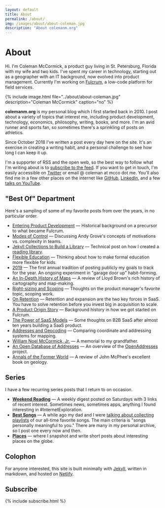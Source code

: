 ```yaml
---
layout: default
title: About
permalink: /about/
img: /images/about/about-coleman.jpg
description: "About colemanm.org"
---
```


# About

Hi. I'm Coleman McCormick, a product guy living in St. Petersburg, Florida with my wife and two kids. I've spent my career in technology, starting out as a geographer with an IT background, now evolved into product management. Currently I'm working on [Fulcrum](https://www.fulcrumapp.com "Fulcrum"), a low-code platform for field services.

{% include image.html file="../about/about-coleman.jpg" description="Coleman McCormick" caption="no" %}

**colemanm.org** is my personal blog which I first started back in 2010. I post about a variety of topics that interest me, including product development, technology, economics, philosophy, writing, books, and more. I'm an avid runner and sports fan, so sometimes there's a sprinkling of posts on athletics.

Since October 2018 I've written a post every day here on the site. It's an exercise in creating a writing habit, and a personal challenge to see how long I can keep it up.

I'm a supporter of RSS and the open web, so the best way to follow what I'm writing about is to [subscribe to the feed](/atom.xml "colemanm.org RSS"). If you want to get in touch, I'm easily accessible on [Twitter](https://twitter.com/colemanm "@colemanm on Twitter") or email @ coleman at mcco dot me. You'll also find me in a few other places on the internet like [GitHub](https://github.com/colemanm "Coleman on GitHub"), [LinkedIn](https://www.linkedin.com/colemanm "Coleman on LinkedIn"), and a few [talks on YouTube](https://www.youtube.com/playlist?list=PLLwa5sH_6pCdgk4DPDfVfS1AiR7babPNQ "Coleman's Talks").

## "Best Of" Department

Here's a sampling of some of my favorite posts from over the years, in no particular order.

* [Entering Product Development](/post/entering-product-development-geodexy/ "Entering Product Development") — Historical background on a precursor to what became Fulcrum.
* [Modes of Control](/post/modes-of-control/ "Modes of Control") — Discussing Andy Grove's concepts of motivations vs. complexity in teams.
* [Jekyll Collections to Build a Library](/post/using-jekyll-collections-to-build-a-library/ "Jekyll Collections to Build a Library") — Technical post on how I created a [reading library](/books/ "Library").
* [Flexible Education](/post/flexible-education/ "Flexible Education") — Thinking about how to make formal education more flexible for kids.
* [2019](/post/2019/ "2019") — The first annual tradition of posting publicly my goals to track for the year. An ongoing experiment in "garage door up" habit-forming.
* [An In-Depth History of Maps](/post/an-in-depth-history-of-maps/ "An In-Depth History of Maps") — A review of Lloyd Brown's rich history of cartography and map-making.
* [Right-sizing and Scoping](/post/rightsizing-and-scoping/ "Right-sizing and Scoping") — Thoughts on the product manager's favorite topic, scoping work.
* [On Retention](/post/on-retention/ "On Retention") — Retention and expansion are the two key forces in SaaS. You have to solve retention before you invest big in acquisition to scale.
* [A Product Origin Story](/post/a-product-origin-story/ "A Product Origin Story") — Background history in how we got started on Fulcrum.
* [The Power of SaaS Models](/post/power-of-saas-models/ "The Power of SaaS Models") — Some thoughts on B2B SaaS after almost ten years building a SaaS product.
* [Addresses and Geocoding](/post/comparing-address-and-coordinate-systems/ "Addresses and Geocoding") — Comparing coordinate and addressing systems for mapping.
* [William Noel McCormick, Jr.](/post/william-noel-mccormick-jr/ "William Noel McCormick, Jr.") — A memorial to my grandfather.
* [An Open Database of Addresses](/post/an-open-database-of-addresses/ "An Open Database of Addresses") — An overview of the [OpenAddresses](https://openaddresses.io/ "OpenAddresses") project.
* [Annals of the Former World](/post/annals-of-the-former-world/ "Annals of the Former World") — A review of John McPhee's excellent book on geology.

## Series

I have a few recurring series posts that I return to on occasion.

* **[Weekend Reading](/topic/weekend-reading/ "Weekend Reading")** — A weekly digest posted on Saturdays with 3 links of recent interest. Sometimes news, sometimes apps, anything I found interesting in #InternetExploration.
* **[Best Songs](/topic/favorite-songs/ "Best Songs")** — A while ago my dad and I were [talking about collecting playlists](/post/best-songs-part-1-chameleon/ "Best Songs") of our all-time favorite songs. The main criteria is "songs personally meaningful to you." There are many in my personal archive, so I post one every now and then.
* **[Places](/topic/places/ "Places")** — where I snapshot and write short posts about interesting places on the globe.

## Colophon

For anyone interested, this site is built minimally with [Jekyll](https://jekyllrb.com "Jekyll"), written in markdown, and hosted on [Netlify](https://www.netlify.com "Netlify").

## Subscribe

{% include subscribe.html %}
